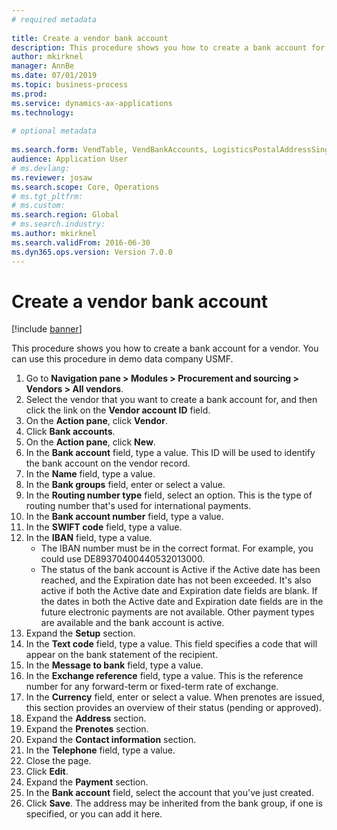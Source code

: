 ```yaml
--- 
# required metadata 
 
title: Create a vendor bank account
description: This procedure shows you how to create a bank account for a vendor. 
author: mkirknel
manager: AnnBe 
ms.date: 07/01/2019
ms.topic: business-process 
ms.prod:  
ms.service: dynamics-ax-applications 
ms.technology:  
 
# optional metadata 
 
ms.search.form: VendTable, VendBankAccounts, LogisticsPostalAddressSingle   
audience: Application User 
# ms.devlang:  
ms.reviewer: josaw
ms.search.scope: Core, Operations 
# ms.tgt_pltfrm:  
# ms.custom:  
ms.search.region: Global
# ms.search.industry: 
ms.author: mkirknel
ms.search.validFrom: 2016-06-30 
ms.dyn365.ops.version: Version 7.0.0 
---
```

# Create a vendor bank account

[!include [banner](../../includes/banner.md)]

This procedure shows you how to create a bank account for a vendor. You can use this procedure in demo data company USMF.

1. Go to **Navigation pane > Modules > Procurement and sourcing > Vendors > All vendors**.
2. Select the vendor that you want to create a bank account for, and then click the link on the **Vendor account ID** field.
3. On the **Action pane**, click **Vendor**.
4. Click **Bank accounts**.
5. On the **Action pane**, click **New**.
6. In the **Bank account** field, type a value. This ID will be used to identify the bank account on the vendor record.  
7. In the **Name** field, type a value.
8. In the **Bank groups** field, enter or select a value.
9. In the **Routing number type** field, select an option. This is the type of routing number that's used for international payments.  
10. In the **Bank account number** field, type a value.
11. In the **SWIFT code** field, type a value.
12. In the **IBAN** field, type a value.
    - The IBAN number must be in the correct format. For example, you could use DE89370400440532013000.  
    - The status of the bank account is Active if the Active date has been reached, and the Expiration date has not been exceeded. It's also active if both the Active date and Expiration date fields are blank. If the dates in both the Active date and Expiration date fields are in the future electronic payments are not available. Other payment types are available and the bank account is active.  
13. Expand the **Setup** section.
14. In the **Text code** field, type a value. This field specifies a code that will appear on the bank statement of the recipient.  
15. In the **Message to bank** field, type a value.
16. In the **Exchange reference** field, type a value. This is the reference number for any forward-term or fixed-term rate of exchange.
17. In the **Currency** field, enter or select a value. When prenotes are issued, this section provides an overview of their status (pending or approved).  
18. Expand the **Address** section.
19. Expand the **Prenotes** section.
20. Expand the **Contact information** section.
21. In the **Telephone** field, type a value.
22. Close the page.
23. Click **Edit**.
24. Expand the **Payment** section.
25. In the **Bank account** field, select the account that you've just created.
26. Click **Save**. The address may be inherited from the bank group, if one is specified, or you can add it here.  

